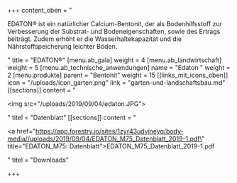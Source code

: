+++
content_oben = "<p>EDATON® ist ein natürlicher Calcium-Bentonit, der als Bodenhilfsstoff zur Verbesserung der Substrat- und Bodeneigenschaften, sowie des Ertrags beiträgt. Zudem erhöht er die Wasserhaltekapazität und die Nährstoffspeicherung leichter Böden.</p>"
title = "EDATON®"
[menu.ab_gala]
weight = 4
[menu.ab_landwirtschaft]
weight = 5
[menu.ab_technische_anwendungen]
name = "Edaton "
weight = 2
[menu.produkte]
parent = "Bentonit"
weight = 15
[[links_mit_icons_oben]]
icon = "/uploads/icon_garten.png"
link = "garten-und-landschaftsbau.md"
[[sections]]
content = "<p><img src=\"/uploads/2019/09/04/edaton.JPG\"></p>"
titel = "Datenblatt"
[[sections]]
content = "<p><a href=\"https://app.forestry.io/sites/1zyr43udyjneyq/body-media//uploads/2019/09/04/EDATON_M75_Datenblatt_2019-1.pdf\" title=\"EDATON_M75: Datenblatt\">EDATON_M75_Datenblatt_2019-1.pdf</a></p>"
titel = "Downloads"

+++

